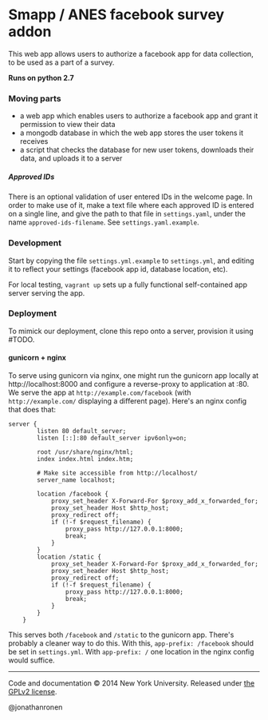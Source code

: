 # Smapp / ANES facebook survey addon
This web app allows users to authorize a facebook app for data collection, to be used as a part of a survey.


**Runs on python 2.7**

### Moving parts
* a web app which enables users to authorize a facebook app and grant it permission to view their data
* a mongodb database in which the web app stores the user tokens it receives
* a script that checks the database for new user tokens, downloads their data, and uploads it to a server

##### Approved IDs
There is an optional validation of user entered IDs in the welcome page. In order to make use of it, make a text file where each approved ID is entered on a single line, and give the path to that file in `settings.yaml`, under the name `approved-ids-filename`. See `settings.yaml.example`.

### Development
Start by copying the file `settings.yml.example` to `settings.yml`, and editing it to reflect your settings (facebook app id, database location, etc).

For local testing, `vagrant up` sets up a fully functional self-contained app server serving the app.

### Deployment
To mimick our deployment, clone this repo onto a server, provision it using #TODO.

#### gunicorn + nginx
To serve using gunicorn via nginx, one might run the gunicorn app locally at http://localhost:8000 and configure a reverse-proxy to application at :80. We serve the app at `http://example.com/facebook` (with `http://example.com/` displaying a different page). Here's an nginx config that does that:

```
server {
        listen 80 default_server;
        listen [::]:80 default_server ipv6only=on;

        root /usr/share/nginx/html;
        index index.html index.htm;

        # Make site accessible from http://localhost/
        server_name localhost;

        location /facebook {
            proxy_set_header X-Forward-For $proxy_add_x_forwarded_for;
            proxy_set_header Host $http_host;
            proxy_redirect off;
            if (!-f $request_filename) {
                proxy_pass http://127.0.0.1:8000;
                break;
            }
        }
        location /static {
            proxy_set_header X-Forward-For $proxy_add_x_forwarded_for;
            proxy_set_header Host $http_host;
            proxy_redirect off;
            if (!-f $request_filename) {
                proxy_pass http://127.0.0.1:8000;
                break;
            }
        }
    }
```

This serves both `/facebook` and `/static` to the gunicorn app. There's probably a cleaner way to do this. With this, `app-prefix: /facebook` should be set in `settings.yml`. With `app-prefix: /` one location in the nginx config would suffice.

-----------
Code and documentation &copy; 2014 New York University. Released under [the GPLv2 license](LICENSE).

@jonathanronen

